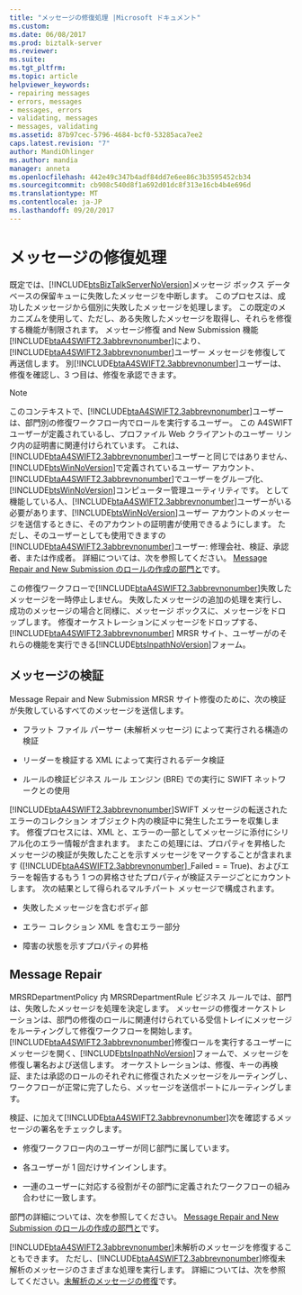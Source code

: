 ```yaml
---
title: "メッセージの修復処理 |Microsoft ドキュメント"
ms.custom: 
ms.date: 06/08/2017
ms.prod: biztalk-server
ms.reviewer: 
ms.suite: 
ms.tgt_pltfrm: 
ms.topic: article
helpviewer_keywords:
- repairing messages
- errors, messages
- messages, errors
- validating, messages
- messages, validating
ms.assetid: 87b97cec-5796-4684-bcf0-53285aca7ee2
caps.latest.revision: "7"
author: MandiOhlinger
ms.author: mandia
manager: anneta
ms.openlocfilehash: 442e49c347b4adf84dd7e6ee86c3b3595452cb34
ms.sourcegitcommit: cb908c540d8f1a692d01dc8f313e16cb4b4e696d
ms.translationtype: MT
ms.contentlocale: ja-JP
ms.lasthandoff: 09/20/2017
---
```

# <a name="message-repair-process"></a>メッセージの修復処理
既定では、[!INCLUDE[btsBizTalkServerNoVersion](../../includes/btsbiztalkservernoversion-md.md)]メッセージ ボックス データベースの保留キューに失敗したメッセージを中断します。 このプロセスは、成功したメッセージから個別に失敗したメッセージを処理します。 この既定のメカニズムを使用して、ただし、ある失敗したメッセージを取得し、それらを修復する機能が制限されます。 メッセージ修復 and New Submission 機能[!INCLUDE[btaA4SWIFT2.3abbrevnonumber](../../includes/btaa4swift2-3abbrevnonumber-md.md)]により、[!INCLUDE[btaA4SWIFT2.3abbrevnonumber](../../includes/btaa4swift2-3abbrevnonumber-md.md)]ユーザー メッセージを修復して再送信します。 別[!INCLUDE[btaA4SWIFT2.3abbrevnonumber](../../includes/btaa4swift2-3abbrevnonumber-md.md)]ユーザーは、修復を確認し、3 つ目は、修復を承認できます。  
  
> [!NOTE]
>  このコンテキストで、[!INCLUDE[btaA4SWIFT2.3abbrevnonumber](../../includes/btaa4swift2-3abbrevnonumber-md.md)]ユーザーは、部門別の修復ワークフロー内でロールを実行するユーザー。 この A4SWIFT ユーザーが定義されているし、プロファイル Web クライアントのユーザー リンク内の証明書に関連付けられています。 これは、[!INCLUDE[btaA4SWIFT2.3abbrevnonumber](../../includes/btaa4swift2-3abbrevnonumber-md.md)]ユーザーと同じではありません、[!INCLUDE[btsWinNoVersion](../../includes/btswinnoversion-md.md)]で定義されているユーザー アカウント、[!INCLUDE[btaA4SWIFT2.3abbrevnonumber](../../includes/btaa4swift2-3abbrevnonumber-md.md)]でユーザーをグループ化、[!INCLUDE[btsWinNoVersion](../../includes/btswinnoversion-md.md)]コンピューター管理ユーティリティです。 として機能している人、[!INCLUDE[btaA4SWIFT2.3abbrevnonumber](../../includes/btaa4swift2-3abbrevnonumber-md.md)]ユーザーがいる必要があります、[!INCLUDE[btsWinNoVersion](../../includes/btswinnoversion-md.md)]ユーザー アカウントのメッセージを送信するときに、そのアカウントの証明書が使用できるようにします。 ただし、そのユーザーとしても使用できますの[!INCLUDE[btaA4SWIFT2.3abbrevnonumber](../../includes/btaa4swift2-3abbrevnonumber-md.md)]ユーザー: 修理会社、検証、承認者、または作成者。 詳細については、次を参照してください。 [Message Repair and New Submission のロールの作成の部門と](../../adapters-and-accelerators/accelerator-swift/creating-departments-and-roles-for-message-repair-and-new-submission.md)です。  
  
 この修復ワークフローで[!INCLUDE[btaA4SWIFT2.3abbrevnonumber](../../includes/btaa4swift2-3abbrevnonumber-md.md)]失敗したメッセージを一時停止しません。 失敗したメッセージの追加の処理を実行し、成功のメッセージの場合と同様に、メッセージ ボックスに、メッセージをドロップします。 修復オーケストレーションにメッセージをドロップする、 [!INCLUDE[btaA4SWIFT2.3abbrevnonumber](../../includes/btaa4swift2-3abbrevnonumber-md.md)] MRSR サイト、ユーザーがのそれらの機能を実行できる[!INCLUDE[btsInpathNoVersion](../../includes/btsinpathnoversion-md.md)]フォーム。  
  
## <a name="message-validation"></a>メッセージの検証  
 Message Repair and New Submission MRSR サイト修復のために、次の検証が失敗しているすべてのメッセージを送信します。  
  
-   フラット ファイル パーサー (未解析メッセージ) によって実行される構造の検証  
  
-   リーダーを検証する XML によって実行されるデータ検証  
  
-   ルールの検証ビジネス ルール エンジン (BRE) での実行に SWIFT ネットワークとの使用  
  
 [!INCLUDE[btaA4SWIFT2.3abbrevnonumber](../../includes/btaa4swift2-3abbrevnonumber-md.md)]SWIFT メッセージの転送されたエラーのコレクション オブジェクト内の検証中に発生したエラーを収集します。 修復プロセスには、XML と、エラーの一部としてメッセージに添付にシリアル化のエラー情報が含まれます。 またこの処理には、プロパティを昇格したメッセージの検証が失敗したことを示すメッセージをマークすることが含まれます ([!INCLUDE[btaA4SWIFT2.3abbrevnonumber](../../includes/btaa4swift2-3abbrevnonumber-md.md)]_Failed = = True)、およびエラーを報告するもう 1 つの昇格させたプロパティが検証ステージごとにカウントします。 次の結果として得られるマルチパート メッセージで構成されます。  
  
-   失敗したメッセージを含むボディ部  
  
-   エラー コレクション XML を含むエラー部分  
  
-   障害の状態を示すプロパティの昇格  
  
## <a name="message-repair"></a>Message Repair  
 MRSRDepartmentPolicy 内 MRSRDepartmentRule ビジネス ルールでは、部門は、失敗したメッセージを処理を決定します。 メッセージの修復オーケストレーションは、部門の修復のロールに関連付けられている受信トレイにメッセージをルーティングして修復ワークフローを開始します。 [!INCLUDE[btaA4SWIFT2.3abbrevnonumber](../../includes/btaa4swift2-3abbrevnonumber-md.md)]修復ロールを実行するユーザーにメッセージを開く、[!INCLUDE[btsInpathNoVersion](../../includes/btsinpathnoversion-md.md)]フォームで、メッセージを修復し署名および送信します。 オーケストレーションは、修復、キーの再検証、または承認のロールのそれぞれに修復されたメッセージをルーティングし、ワークフローが正常に完了したら、メッセージを送信ポートにルーティングします。  
  
 検証、に加えて[!INCLUDE[btaA4SWIFT2.3abbrevnonumber](../../includes/btaa4swift2-3abbrevnonumber-md.md)]次を確認するメッセージの署名をチェックします。  
  
-   修復ワークフロー内のユーザーが同じ部門に属しています。  
  
-   各ユーザーが 1 回だけサインインします。  
  
-   一連のユーザーに対応する役割がその部門に定義されたワークフローの組み合わせに一致します。  
  
 部門の詳細については、次を参照してください。 [Message Repair and New Submission のロールの作成の部門と](../../adapters-and-accelerators/accelerator-swift/creating-departments-and-roles-for-message-repair-and-new-submission.md)です。  
  
 [!INCLUDE[btaA4SWIFT2.3abbrevnonumber](../../includes/btaa4swift2-3abbrevnonumber-md.md)]未解析のメッセージを修復することもできます。 ただし、[!INCLUDE[btaA4SWIFT2.3abbrevnonumber](../../includes/btaa4swift2-3abbrevnonumber-md.md)]修復未解析のメッセージのさまざまな処理を実行します。 詳細については、次を参照してください。[未解析のメッセージの修復](../../adapters-and-accelerators/accelerator-swift/repairing-unparsed-messages.md)です。